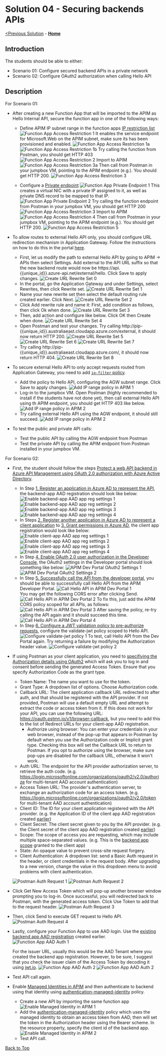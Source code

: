# Solution 04 - Securing backends APIs

[<Previous Solution](./Solution-03.md) - **[Home](./README.md)** 

## Introduction

The students should be able to either:
- Scenario 01: Configure secured backend APIs in a private network
- Scenario 02: Configure OAuth2 authorization when calling Hello API


## Description
For Scenario 01:
- After creating a new Function App that will be imported to the APIM as Hello Internal API, secure the function app in one of the following ways:
  - Define APIM IP subnet range in the function apps [IP restriction list](https://docs.microsoft.com/en-us/azure/azure-functions/functions-networking-options#inbound-access-restrictions)
    ![Function App Access Restriction 1](./images/Solution04_FuncApp_Access_Restriction_1.jpg)
    It enables the service endpoint for Microsoft.Web on the APIM subnet, make sure its has been provisioned and enabled.
    ![Function App Access Restriction 1a](./images/Solution04_FuncApp_Access_Restriction_1a.jpg)
    ![Function App Access Restriction 1b](./images/Solution04_FuncApp_Access_Restriction_1b.jpg)
    Try calling the function from Postman, you should get HTTP 403
    ![Function App Access Restriction 2](./images/Solution04_FuncApp_Access_Restriction_2.jpg)
    Import to APIM
    ![Function App Access Restriction 3a](./images/Solution04_FuncApp_Access_Restriction_3a.jpg)
    Then call from Postman in your jumpbox VM, pointing to the APIM endpoint (e.g.).  You should get HTTP 200.
    ![Function App Access Restriction 3](./images/Solution04_FuncApp_Access_Restriction_3.jpg)

  - Configure a [Private endpoint](https://docs.microsoft.com/en-us/azure/azure-functions/functions-create-vnet)
    ![Function App Private Endpoint 1](./images/Solution04_FuncApp_Private_Endpoint_1.jpg)
    This creates a virtual NIC with a private IP assigned to it, as well as private DNS record to be mapped to that IP. 
    ![Function App Private Endpoint 2](./images/Solution04_FuncApp_Private_Endpoint_2.jpg)
    Try calling the function endpoint from Postman in your jumpbox VM, you should get HTTP 200
    ![Function App Access Restriction 3](./images/Solution04_FuncApp_Private_Endpoint_3.jpg)
    Import to APIM
    ![Function App Access Restriction 4](./images/Solution04_FuncApp_Private_Endpoint_4.jpg)
    Then call from Postman in your jumpbox VM, pointing to the APIM endpoint (e.g.).  You should get HTTP 200.
    ![Function App Access Restriction 5](./images/Solution04_FuncApp_Private_Endpoint_5.jpg)

- To allow routes to external Hello API only, you should configure URL redirection mechanism in Application Gateway.  Follow the instructions on how to do this in the portal [here](https://docs.microsoft.com/en-us/azure/application-gateway/rewrite-url-portal).
    - First, let us modify the path to external Hello API by going to APIM -> APIs then select Settings.  Add external to  the API URL suffix so that the new backend route would now be https://api.{{unique_id}}.azure-api.net/external/hello.  Click Save to apply changes.
      ![Create URL Rewrite Set 0](./images/Solution04_Create_URLRewrite_Set_0.jpg)
    - In the portal, go the Application Gateway and under Settings, select Rewrites, then click Rewrite set.
      ![Create URL Rewrite Set 1](./images/Solution04_Create_URLRewrite_Set_1.jpg)
    - Name your new rewrite set then select the default routing rule created earlier.  Click Next.
      ![Create URL Rewrite Set 2](./images/Solution04_Create_URLRewrite_Set_2.jpg)      
    - Click Add rewrite rule and name it: First, add condition as follows, then click Ok when done.
      ![Create URL Rewrite Set 3](./images/Solution04_Create_URLRewrite_Set_3.jpg)    
    - Then, add action and configure like below.  Click OK then Create when done.
      ![Create URL Rewrite Set 4](./images/Solution04_Create_URLRewrite_Set_4.jpg) 
    - Open Postman and test your changes. Try calling http://pip-{{unique_id}}.australiaeast.cloudapp.azure.com/external, it should now return HTTP 200.
      ![Create URL Rewrite Set 5](./images/Solution04_Create_URLRewrite_Set_5.jpg) 
      ![Create URL Rewrite Set 6](./images/Solution04_Create_URLRewrite_Set_6.jpg) 
      ![Create URL Rewrite Set 7](./images/Solution04_Create_URLRewrite_Set_7.jpg) 
    - Try calling http://pip-{{unique_id}}.australiaeast.cloudapp.azure.com/, it should now return HTTP 404.
      ![Create URL Rewrite Set 8](./images/Solution04_Create_URLRewrite_Set_8.jpg) 

- To secure external Hello API to only accept requests routed from Application Gateway, you need to add [```ip-filter``` policy](https://docs.microsoft.com/en-us/azure/api-management/api-management-access-restriction-policies#RestrictCallerIPs).
  - Add the policy to Hello API, configuring the AGW subnet range.  Click Save to apply changes.
    ![Add IP range policy in APIM 1](./images/Solution04_Add_IP_Range_Policy_APIM_1.jpg)
  - Log-in to the jumpbox VM.  Open Postman (highly recommended to install if the students have not done yet), then call external Hello API using th APIM endpoint, you should get HTTP 403 like below.
    ![Add IP range policy in APIM 2](./images/Solution04_Add_IP_Range_Policy_APIM_2.jpg)
  - Try calling external Hello API using the AGW endpoint, it should still succeed.
    ![Add IP range policy in APIM 2](./images/Solution04_Add_IP_Range_Policy_APIM_2.jpg)

- To test the public and private API calls:
  - Test the public API by calling the AGW endpoint from Postman
  - Test the private API by calling the APIM endpoint from Postman installed in your jumpbox VM. 

For Scenario 02:
- First, the student should follow the steps [Protect a web API backend in Azure API Management using OAuth 2.0 authorization with Azure Active Directory](https://docs.microsoft.com/en-us/azure/api-management/api-management-howto-protect-backend-with-aad).    
    - In Step [1. Register an application in Azure AD to represent the API](https://docs.microsoft.com/en-us/azure/api-management/api-management-howto-protect-backend-with-aad#1-register-an-application-in-azure-ad-to-represent-the-api), the backend-app AAD registration should look like below:
        ![Enable backend-app AAD app reg settings 1](./images/Solution04_Enable_ADAuth_BackendApp_1.jpg)
        ![Enable backend-app AAD app reg settings 2](./images/Solution04_Enable_ADAuth_BackendApp_2.jpg)
        ![Enable backend-app AAD app reg settings 3](./images/Solution04_Enable_ADAuth_BackendApp_3.jpg)
        ![Enable backend-app AAD app reg settings 4](./images/Solution04_Enable_ADAuth_BackendApp_4.jpg)
    - In Steps [2. Register another application in Azure AD to represent a client application](https://docs.microsoft.com/en-us/azure/api-management/api-management-howto-protect-backend-with-aad#2-register-another-application-in-azure-ad-to-represent-a-client-application) to [3. Grant permissions in Azure AD](https://docs.microsoft.com/en-us/azure/api-management/api-management-howto-protect-backend-with-aad#3-grant-permissions-in-azure-ad), the client app registration would look like below:
        ![Enable client-app AAD app reg settings 1](./images/Solution04_Enable_ADAuth_ClientApp_1.jpg)
        ![Enable client-app AAD app reg settings 2](./images/Solution04_Enable_ADAuth_ClientApp_2.jpg)
        ![Enable client-app AAD app reg settings 3](./images/Solution04_Enable_ADAuth_ClientApp_3.jpg)
        ![Enable client-app AAD app reg settings 4](./images/Solution04_Enable_ADAuth_ClientApp_4.jpg)     
    - In Step [4. Enable OAuth 2.0 user authorization in the Developer Console](https://docs.microsoft.com/en-us/azure/api-management/api-management-howto-protect-backend-with-aad#4-enable-oauth-20-user-authorization-in-the-developer-console), the OAuth2 settings in the Developer portal should look something like below:
        ![APIM Dev Portal OAuth2 Settings 1](./images/Solution04_APIM_DevPortal_OAuth_Settings_1.jpg)
        ![APIM Dev Portal OAuth2 Settings 2](./images/Solution04_APIM_DevPortal_OAuth_Settings_2.jpg)
    - In Step [5. Successfully call the API from the developer portal](https://docs.microsoft.com/en-us/azure/api-management/api-management-howto-protect-backend-with-aad#5-successfully-call-the-api-from-the-developer-portal), you should be able to successfully call Hello API from the APIM Developer Portal. 
        ![Call Hello API in APIM Dev Portal 1](./images/Solution04_Call_HelloAPI_APIM_DevPortal_1.jpg)       
      You may get the following CORS error after clicking Send.
        ![Call Hello API in APIM Dev Portal 2](./images/Solution04_Call_HelloAPI_APIM_DevPortal_2.jpg)
      To fix this, just add the APIM CORS policy scoped for all APIs, as follows:
        ![Call Hello API in APIM Dev Portal 3](./images/Solution04_Call_HelloAPI_APIM_DevPortal_3.jpg)
      After saving the policy, re-try calling the API again and it should succeed this time.
        ![Call Hello API in APIM Dev Portal 4](./images/Solution04_Call_HelloAPI_APIM_DevPortal_4.jpg)
    - In Step [6. Configure a JWT validation policy to pre-authorize requests](https://docs.microsoft.com/en-us/azure/api-management/api-management-howto-protect-backend-with-aad#6-configure-a-jwt-validation-policy-to-pre-authorize-requests), configure the validate-jwt policy scoped to Hello API.
        ![Configure validate-jwt policy 1](./images/Solution04_Configure_validatejwt_policy_1.jpg)
      To test, call Hello API from the Dev Portal again.  Try returning a failure by modifying the Authorization header value.
        ![Configure validate-jwt policy 2](./images/Solution04_Configure_validatejwt_policy_2.jpg)

    <!-- - Click the scope link.  Student does not have to do anything here since the settings have already been pre-filled.  Though, they have the liberty to change any of these (e.g. Consent to Admins only), as long as the scope has been enabled.  
        ![Edit HelloAPI AD Auth Scope settings](./images/Solution04_Enable_ADAuth_HelloAPI_5.jpg) -->

- If using Postman as your client application, you need to [specifiying the Authorization details using OAuth2](https://learning.postman.com/docs/sending-requests/authorization/#oauth-20) which will ask you to log in and consent before sending the generated Access Token.  Ensure that you specify Authorization Code as the grant type.
    - Token Name: The name you want to use for the token.
    - Grant Type: A dropdown list of options. Choose Authorization code.
    - Callback URL: The client application callback URL redirected to after auth, and that should be registered with the API provider. If not provided, Postman will use a default empty URL and attempt to extract the code or access token from it. If this does not work for your API, you can use the following URL: https://oauth.pstmn.io/v1/browser-callback, but you need to add this to the list of Redirect URLs for your client-app AAD registration.
        - Authorize using browser: You can enter your credentials in your web browser, instead of the pop-up that appears in Postman by default when you use the Authorization code or Implicit grant type. Checking this box will set the Callback URL to return to Postman. If you opt to authorize using the browser, make sure pop-ups are disabled for the callback URL, otherwise it won't work.
    - Auth URL: The endpoint for the API provider authorization server, to retrieve the auth code. (e.g. https://login.microsoftonline.com/organizations/oauth2/v2.0/authorize for multi-tenant AAD account authentication)
    - Access Token URL: The provider's authentication server, to exchange an authorization code for an access token. (e.g. https://login.microsoftonline.com/organizations/oauth2/v2.0/token for multi-tenant AAD account authentication)
    - Client ID: The ID for your client application registered with the API provider. (e.g. the Application ID of the client app AAD registration created [earlier](https://docs.microsoft.com/en-us/azure/api-management/api-management-howto-protect-backend-with-aad#2-register-another-application-in-azure-ad-to-represent-a-client-application#:~:text=On%20the%20app%20Overview%20page%2C%20find%20the%20Application%20(client)%20ID%20value%20and%20record%20it%20for%20later.))
    - Client Secret: The client secret given to you by the API provider. (e.g. the Client secret of the client app AAD registration created [earlier](https://docs.microsoft.com/en-us/azure/api-management/api-management-howto-protect-backend-with-aad#2-register-another-application-in-azure-ad-to-represent-a-client-application##:~:text=Create%20a%20client%20secret%20for%20this%20application%20to%20use%20in%20a%20subsequent%20step.))
    - Scope: The scope of access you are requesting, which may include multiple space-separated values. (e.g. This is the [backend app scope](https://docs.microsoft.com/en-us/azure/api-management/api-management-howto-protect-backend-with-aad#2-register-another-application-in-azure-ad-to-represent-a-client-application###:~:text=Use%20the%20back-end%20app%20scope%20you%20created%20in%20the%20Default%20scope%20field) granted to the client app)
    - State: An opaque value to prevent cross-site request forgery. 
    - Client Authentication: A dropdown list: send a Basic Auth request in the header, or client credentials in the request body. After upgrading to a new  version, change the value in this dropdown menu to avoid problems with client authentication.

    ![Postman Auth Request 1](./images/Solution04_Postman_Auth_Request_1.jpg)
    ![Postman Auth Request 2](./images/Solution04_Postman_Auth_Request_2.jpg)

- Click Get New Access Token which will pop-up another browser window prompting you to log-in.  Once successful, you will redirected back to Postman, with the generated access token.  Click Use Token to add that to the request header.
    ![Postman Auth Request 3](./images/Solution04_Postman_Auth_Request_3.jpg)
  
- Then, click Send to execute GET request to Hello API.
    ![Postman Auth Request 4](./images/Solution04_Postman_Auth_Request_4.jpg)

 
- Lastly, configure your Function App to use AAD login. Use the [existing backend app AAD registration](https://docs.microsoft.com/en-us/azure/app-service/configure-authentication-provider-aad?toc=/azure/azure-functions/toc.json#-option-2-use-an-existing-registration-created-separately) created earlier.
    ![Function App AAD Auth 1](./images/Solution04_FunctionApp_AADAuth_1.jpg)

  For the issuer URL, usually this would be the AAD Tenant where you created the backend app registration.  However, to be sure, I suggest that you check the issuer claim of the Access Token by decoding it using [jwt.io](https://jwt.io/).
    ![Function App AAD Auth 2](./images/Solution04_FunctionApp_AADAuth_2.jpg)
    ![Function App AAD Auth 2](./images/Solution04_FunctionApp_AADAuth_3.jpg)

- Test API call again.

- Enable [Managed Identities in APIM](https://docs.microsoft.com/en-us/azure/api-management/api-management-howto-use-managed-service-identity) and then authenticate to backend using that identity using [authentication-managed-identity](https://docs.microsoft.com/en-us/azure/api-management/api-management-howto-use-managed-service-identity#authenticate-to-the-back-end-by-using-a-user-assigned-identity) policy.
    - Create a new API by importing the same function app
      ![Enable Managed Identity in APIM 1](./images/Solution04_Enable_ManagedIdentity_APIM_1.jpg)
    - Add the [authentication-managed-identity](https://docs.microsoft.com/en-us/azure/api-management/api-management-authentication-policies#ManagedIdentity)   policy which uses the managed identity to obtain an access token from AAD, then will set the token in the Authorization header using the Bearer scheme.  In the resource property, specify the client id of the backend app.
      ![Enable Managed Identity in APIM 2](./images/Solution04_Enable_ManagedIdentity_APIM_2.jpg)
    - Test API call.
    
[Back to Top](#solution-04---ecuring-backends-apis)